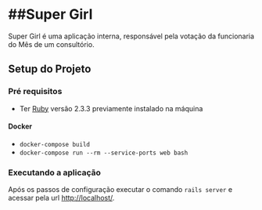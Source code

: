 ##Super Girl
======

Super Girl é uma aplicação interna, responsável pela votação da funcionaria do Mês de um consultório.

## Setup do Projeto

### Pré requisitos

 - Ter [Ruby](https://www.ruby-lang.org) versão 2.3.3 previamente instalado na máquina

#### Docker
 - `docker-compose build`
 - `docker-compose run --rm --service-ports web bash`

### Executando a aplicação

Após os passos de configuração executar o comando `rails server` e acessar pela
url [http://localhost/](http://localhost/).

